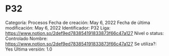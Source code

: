 # P32

Categoría: Procesos
Fecha de creación: May 6, 2022
Fecha de última modificación: May 6, 2022
Identificador: P32
Liga: https://www.notion.so/2def9ed783854191833873f66c47a127 
Nivel o status: Controlado
Nombre: https://www.notion.so/2def9ed783854191833873f66c47a127 
Se utiliza?: Yes
Última versión: 1.0